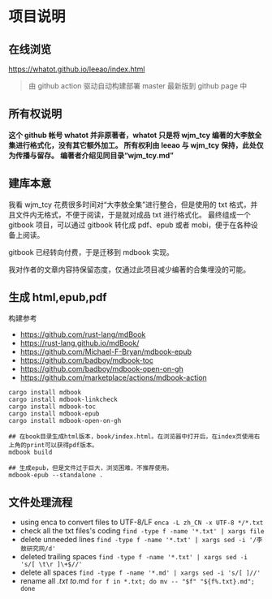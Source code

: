 # 项目说明

<!-- toc -->

## 在线浏览

<https://whatot.github.io/leeao/index.html>

> 由 github action 驱动自动构建部署 master 最新版到 github page 中

## 所有权说明

**这个 github 帐号 whatot 并非原著者，whatot 只是将 wjm_tcy 编著的大李敖全集进行格式化，没有其它额外加工。
所有权利由 leeao 与 wjm_tcy 保持，此处仅为传播与留存。**
**编著者介绍见同目录“wjm_tcy.md”**

## 建库本意

我看 wjm_tcy 花费很多时间对“大李敖全集”进行整合，但是使用的 txt 格式，并且文件内无格式，不便于阅读，于是就对成品 txt 进行格式化。
最终组成一个 gitbook 项目，可以通过 gitbook 转化成 pdf、epub 或者 mobi，便于在各种设备上阅读。

gitbook 已经转向付费，于是迁移到 mdbook 实现。

我对作者的文章内容持保留态度，仅通过此项目减少编著的合集埋没的可能。

## 生成 html,epub,pdf

构建参考

- <https://github.com/rust-lang/mdBook>
- <https://rust-lang.github.io/mdBook/>
- <https://github.com/Michael-F-Bryan/mdbook-epub>
- <https://github.com/badboy/mdbook-toc>
- <https://github.com/badboy/mdbook-open-on-gh>
- <https://github.com/marketplace/actions/mdbook-action>

```shell
cargo install mdbook
cargo install mdbook-linkcheck
cargo install mdbook-toc
cargo install mdbook-epub
cargo install mdbook-open-on-gh

## 在book目录生成html版本，book/index.html。在浏览器中打开后，在index页使用右上角的print可以获得pdf版本。
mdbook build

## 生成epub，但是文件过于巨大，浏览困难，不推荐使用。
mdbook-epub --standalone .
```

## 文件处理流程

- using enca to convert files to UTF-8/LF
  `enca -L zh_CN -x UTF-8 */*.txt`
- check all the txt files's coding
  `find -type f -name '*.txt' | xargs file`
- delete unneeded lines
  `find -type f -name '*.txt' | xargs sed -i '/李敖研究网/d'`
- deleted trailing spaces
  `find -type f -name '*.txt' | xargs sed -i 's/[ \t\r ]\+$//'`
- delete all spaces
  `find -type f -name '*.md' | xargs sed -i 's/[ ]//'`
- rename all _.txt to_.md
  `for f in *.txt; do mv -- "$f" "${f%.txt}.md"; done`
